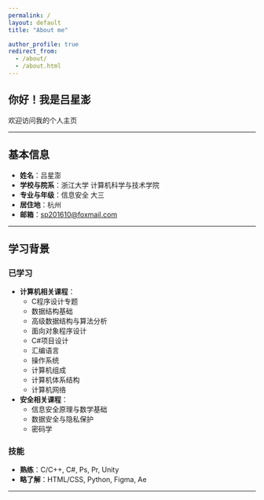 ```yaml
---
permalink: /
layout: default
title: "About me"

author_profile: true
redirect_from: 
  - /about/
  - /about.html
---
```


## 你好！我是吕星澎

欢迎访问我的个人主页

---

## 基本信息

- **姓名**：吕星澎
- **学校与院系**：浙江大学 计算机科学与技术学院  
- **专业与年级**：信息安全 大三  
- **居住地**：杭州  
- **邮箱**：sp201610@foxmail.com 

---

## 学习背景

### 已学习

- **计算机相关课程**：
  - C程序设计专题
  - 数据结构基础
  - 高级数据结构与算法分析
  - 面向对象程序设计
  - C#项目设计
  - 汇编语言
  - 操作系统
  - 计算机组成
  - 计算机体系结构
  - 计算机网络
- **安全相关课程**：
  - 信息安全原理与数学基础
  - 数据安全与隐私保护
  - 密码学

### 技能

- **熟练**：C/C++, C#, Ps, Pr, Unity
- **略了解**：HTML/CSS, Python, Figma, Ae

---

